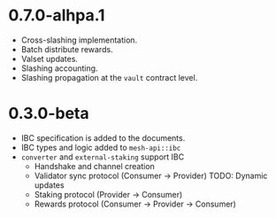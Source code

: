 # 0.7.0-alhpa.1

- Cross-slashing implementation.
- Batch distribute rewards.
- Valset updates.
- Slashing accounting.
- Slashing propagation at the `vault` contract level.

# 0.3.0-beta

- IBC specification is added to the documents.
- IBC types and logic added to `mesh-api::ibc`
- `converter` and `external-staking` support IBC
  - Handshake and channel creation
  - Validator sync protocol (Consumer -> Provider)
    TODO: Dynamic updates
  - Staking protocol (Provider -> Consumer)
  - Rewards protocol (Consumer -> Provider -> Consumer)
